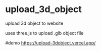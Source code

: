 # upload_3d_object
upload 3d object to website

uses three.js to upload .glb object file

#demo
https://upload-3dobject.vercel.app/

